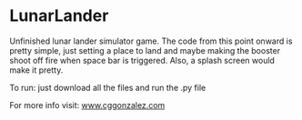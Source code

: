 # LunarLander
Unfinished lunar lander simulator game. The code from this point onward is pretty simple, just setting a place to land and maybe making the booster shoot off fire when space bar is triggered. Also, a splash screen would make it pretty.

To run: just download all the files and run the .py file

For more info visit: www.cggonzalez.com

